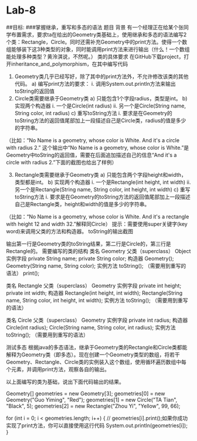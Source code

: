 # Lab-8
##目标:
###掌握继承，重写和多态的语法
题目
背景
有一个经理正在给某个张同学布置需求，要求ta在给出的Geometry类基础上，使用继承和多态的语法编写2个类：Rectangle，Circle。同时还需补充Geometry中的print方法。使得一个数组能够装下这3种类型的对象，同时能调用print方法来进行输出（什么！一个数组能处理多种类型？黄泠淇说，不然呢。）
类的具体要求
在GitHub下载project，打开inheritance_and_polymorphism，在其中编写代码

1.	Geometry类几乎已经写好，除了其中的print方法外，不允许修改该类的其他代码。
a)	编写print方法的要求：
i.	调用System.out.println方法来输出toString的返回值
2.	Circle类需要继承于Geometry类
a)	只能包含1个字段radius，类型是int。
b)	实现两个构造器
i.	一个是Circle(int radius)
ii.	另一个是Circle(String name, String color, int radius)
c)	重写toString方法
i.	要求是在Geometry的toString方法的返回值尾部加上一段描述自己是Circle类，radius的值是多少的字符串。

（比如：“No Name is a geometry, whose color is White. And it's a circle with radius 2.” 这个输出中“No Name is a geometry, whose color is White.”是Geometry中toString的返回值，需要在后面追加描述自己的信息“And it's a circle with radius 2.”下面的截图也给出了样例）

3.	Rectangle类需要继承于Geometry类
a)	只能包含两个字段height和width，类型都是int。
b)	实现两个构造器
i.	一个是Rectangle(int height, int width)
ii.	另一个是Rectangle(String name, String color, int height, int width)
c)	重写toString方法
i.	要求是在Geometry的toString方法的返回值尾部加上一段描述自己是Rectangle类，height和width的值是多少的字符串。

（比如：“No Name is a geometry, whose color is White. And it's a rectangle with height 12 and width 32.”解释同Circle）
提示：需要使用super关键字(key word)来调用父类的方法和构造器。
toString的输出截图
 
输出第一行是Geometry类的toString结果，第二行是Circle的，第三行是Rectangle的。
需要编写的类的结构
类名	Geometry
父类（superclass）	Object
实例字段	private String name;
private String color;
构造器	Geometry();
Geometry(String name, String color);
实例方法	toString();  （需要用到重写的语法）
print();

类名	Rectangle
父类（superclass）	Geometry
实例字段	private int height;
private int width;
构造器	Rectangle(int height, int width);
Rectangle(String name, String color, int height, int width);
实例方法	toString();  （需要用到重写的语法）

类名	Circle
父类（superclass）	Geometry
实例字段	private int radius;
构造器	Circle(int radius);
Circle(String name, String color, int radius);
实例方法	toString();  （需要用到重写的语法）


测试多态
根据java的多态语法，继承于Geometry类的Rectangle和Circle类都能解释为Geometry类（即多态）。现在创建一个Geometry类型的数组，将若干Geometry、Rectangle、Circle类的实例装入这个数组，使用循环遍历数组中每个元素，并调用print方法，观察各自的输出。

以上面编写的类为基础，说出下面代码输出的结果。

Geometry[] geometries = new Geometry[3];
geometries[0] = new Geometry("Guo Yiming", "Red");
geometries[1] = new Circle("TA Tian", "Black", 5);
geometries[2] = new Rectangle("Zhou Yi", "Yellow", 99, 66);

for (int i = 0; i < geometries.length; i++) {
  // geometries[i].print();如果你成功实现了print方法，你可以直接使用这行代码
  System.out.println(geometries[i]);
}

